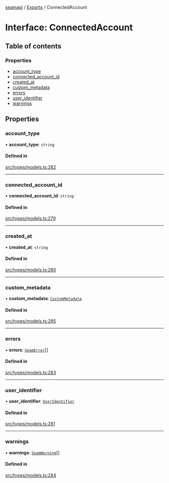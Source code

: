 [seamapi](../README.md) / [Exports](../modules.md) / ConnectedAccount

# Interface: ConnectedAccount

## Table of contents

### Properties

- [account\_type](ConnectedAccount.md#account_type)
- [connected\_account\_id](ConnectedAccount.md#connected_account_id)
- [created\_at](ConnectedAccount.md#created_at)
- [custom\_metadata](ConnectedAccount.md#custom_metadata)
- [errors](ConnectedAccount.md#errors)
- [user\_identifier](ConnectedAccount.md#user_identifier)
- [warnings](ConnectedAccount.md#warnings)

## Properties

### account\_type

• **account\_type**: `string`

#### Defined in

[src/types/models.ts:282](https://github.com/seamapi/javascript/blob/main/src/types/models.ts#L282)

___

### connected\_account\_id

• **connected\_account\_id**: `string`

#### Defined in

[src/types/models.ts:279](https://github.com/seamapi/javascript/blob/main/src/types/models.ts#L279)

___

### created\_at

• **created\_at**: `string`

#### Defined in

[src/types/models.ts:280](https://github.com/seamapi/javascript/blob/main/src/types/models.ts#L280)

___

### custom\_metadata

• **custom\_metadata**: [`CustomMetadata`](../modules.md#custommetadata)

#### Defined in

[src/types/models.ts:285](https://github.com/seamapi/javascript/blob/main/src/types/models.ts#L285)

___

### errors

• **errors**: [`SeamError`](SeamError.md)[]

#### Defined in

[src/types/models.ts:283](https://github.com/seamapi/javascript/blob/main/src/types/models.ts#L283)

___

### user\_identifier

• **user\_identifier**: [`UserIdentifier`](UserIdentifier.md)

#### Defined in

[src/types/models.ts:281](https://github.com/seamapi/javascript/blob/main/src/types/models.ts#L281)

___

### warnings

• **warnings**: [`SeamWarning`](SeamWarning.md)[]

#### Defined in

[src/types/models.ts:284](https://github.com/seamapi/javascript/blob/main/src/types/models.ts#L284)
